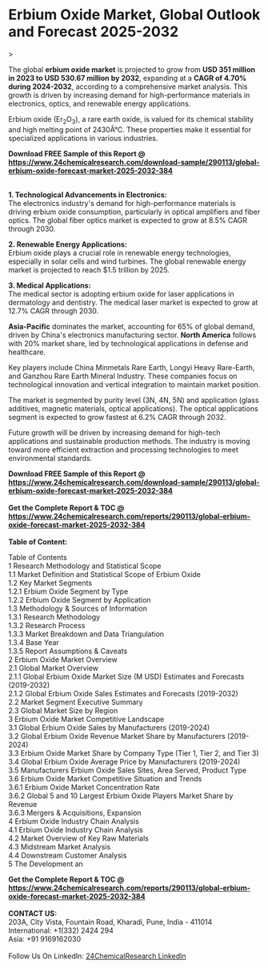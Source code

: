 <h1>Erbium Oxide Market, Global Outlook and Forecast 2025-2032</h1><p>&gt;



</p><p>The global <strong>erbium oxide market</strong> is projected to grow from <strong>USD 351 million in 2023 to USD 530.67 million by 2032</strong>, expanding at a <strong>CAGR of 4.70% during 2024-2032</strong>, according to a comprehensive market analysis. This growth is driven by increasing demand for high-performance materials in electronics, optics, and renewable energy applications.</p><p>Erbium oxide (Er<sub>2</sub>O<sub>3</sub>), a rare earth oxide, is valued for its chemical stability and high melting point of 2430Â°C. These properties make it essential for specialized applications in various industries.</p><div><b>Download FREE Sample of this Report @ 
            <a href="https://www.24chemicalresearch.com/download-sample/290113/global-erbium-oxide-forecast-market-2025-2032-384">
            https://www.24chemicalresearch.com/download-sample/290113/global-erbium-oxide-forecast-market-2025-2032-384</a></b></div><br><p><strong>1. Technological Advancements in Electronics:</strong><br>
The electronics industry's demand for high-performance materials is driving erbium oxide consumption, particularly in optical amplifiers and fiber optics. The global fiber optics market is expected to grow at 8.5% CAGR through 2030.</p><p><strong>2. Renewable Energy Applications:</strong><br>
Erbium oxide plays a crucial role in renewable energy technologies, especially in solar cells and wind turbines. The global renewable energy market is projected to reach $1.5 trillion by 2025.</p><p><strong>3. Medical Applications:</strong><br>
The medical sector is adopting erbium oxide for laser applications in dermatology and dentistry. The medical laser market is expected to grow at 12.7% CAGR through 2030.</p><p><strong>Asia-Pacific</strong> dominates the market, accounting for 65% of global demand, driven by China's electronics manufacturing sector. <strong>North America</strong> follows with 20% market share, led by technological applications in defense and healthcare.</p><p>Key players include China Minmetals Rare Earth, Longyi Heavy Rare-Earth, and Ganzhou Rare Earth Mineral Industry. These companies focus on technological innovation and vertical integration to maintain market position.</p><p>The market is segmented by purity level (3N, 4N, 5N) and application (glass additives, magnetic materials, optical applications). The optical applications segment is expected to grow fastest at 6.2% CAGR through 2032.</p><p>Future growth will be driven by increasing demand for high-tech applications and sustainable production methods. The industry is moving toward more efficient extraction and processing technologies to meet environmental standards.</p><div><b>Download FREE Sample of this Report @ 
            <a href="https://www.24chemicalresearch.com/download-sample/290113/global-erbium-oxide-forecast-market-2025-2032-384">
            https://www.24chemicalresearch.com/download-sample/290113/global-erbium-oxide-forecast-market-2025-2032-384</a></b></div><br><div><b>Get the Complete Report & TOC @ 
            <a href="https://www.24chemicalresearch.com/reports/290113/global-erbium-oxide-forecast-market-2025-2032-384">
            https://www.24chemicalresearch.com/reports/290113/global-erbium-oxide-forecast-market-2025-2032-384</a></b></div><br>
            <b>Table of Content:</b><p>Table of Contents<br />
1 Research Methodology and Statistical Scope<br />
1.1 Market Definition and Statistical Scope of Erbium Oxide<br />
1.2 Key Market Segments<br />
1.2.1 Erbium Oxide Segment by Type<br />
1.2.2 Erbium Oxide Segment by Application<br />
1.3 Methodology & Sources of Information<br />
1.3.1 Research Methodology<br />
1.3.2 Research Process<br />
1.3.3 Market Breakdown and Data Triangulation<br />
1.3.4 Base Year<br />
1.3.5 Report Assumptions & Caveats<br />
2 Erbium Oxide Market Overview<br />
2.1 Global Market Overview<br />
2.1.1 Global Erbium Oxide Market Size (M USD) Estimates and Forecasts (2019-2032)<br />
2.1.2 Global Erbium Oxide Sales Estimates and Forecasts (2019-2032)<br />
2.2 Market Segment Executive Summary<br />
2.3 Global Market Size by Region<br />
3 Erbium Oxide Market Competitive Landscape<br />
3.1 Global Erbium Oxide Sales by Manufacturers (2019-2024)<br />
3.2 Global Erbium Oxide Revenue Market Share by Manufacturers (2019-2024)<br />
3.3 Erbium Oxide Market Share by Company Type (Tier 1, Tier 2, and Tier 3)<br />
3.4 Global Erbium Oxide Average Price by Manufacturers (2019-2024)<br />
3.5 Manufacturers Erbium Oxide Sales Sites, Area Served, Product Type<br />
3.6 Erbium Oxide Market Competitive Situation and Trends<br />
3.6.1 Erbium Oxide Market Concentration Rate<br />
3.6.2 Global 5 and 10 Largest Erbium Oxide Players Market Share by Revenue<br />
3.6.3 Mergers & Acquisitions, Expansion<br />
4 Erbium Oxide Industry Chain Analysis<br />
4.1 Erbium Oxide Industry Chain Analysis<br />
4.2 Market Overview of Key Raw Materials<br />
4.3 Midstream Market Analysis<br />
4.4 Downstream Customer Analysis<br />
5 The Development an</p><div><b>Get the Complete Report & TOC @ 
            <a href="https://www.24chemicalresearch.com/reports/290113/global-erbium-oxide-forecast-market-2025-2032-384">
            https://www.24chemicalresearch.com/reports/290113/global-erbium-oxide-forecast-market-2025-2032-384</a></b></div><br><b>CONTACT US:</b><br>
            203A, City Vista, Fountain Road, Kharadi, Pune, India - 411014<br>
            International: +1(332) 2424 294<br>
            Asia: +91 9169162030 <br><br>
            Follow Us On LinkedIn: <a href="https://www.linkedin.com/company/24chemicalresearch/">24ChemicalResearch LinkedIn</a>